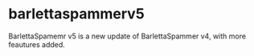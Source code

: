 # barlettaspammerv5
BarlettaSpamemr v5 is a new update of BarlettaSpammer v4, with more feautures added.
